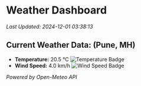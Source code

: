 
# Weather Dashboard

_Last Updated: 2024-12-01 03:38:13_

## Current Weather Data: (Pune, MH)
- **Temperature:** 20.5 °C ![Temperature Badge](https://img.shields.io/badge/Temperature-Medium%20Temp-green)
- **Wind Speed:** 4.0 km/h ![Wind Speed Badge](https://img.shields.io/badge/Wind%20Speed-Low%20Wind-blue)

*Powered by Open-Meteo API*
